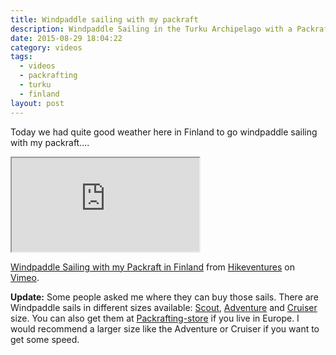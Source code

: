```yaml
---
title: Windpaddle sailing with my packraft
description: Windpaddle Sailing in the Turku Archipelago with a Packraft
date: 2015-08-29 18:04:22
category: videos
tags: 
  - videos
  - packrafting
  - turku
  - finland
layout: post
---
```

Today we had quite good weather here in Finland to go windpaddle sailing with my packraft....

<div class="embed-responsive embed-responsive-16by9">
  <iframe class="embed-responsive-item" src="https://player.vimeo.com/video/137692156"></iframe> <p><a href="https://vimeo.com/137692156">Windpaddle Sailing with my Packraft in Finland</a> from <a href="https://vimeo.com/user15105973">Hikeventures</a> on <a href="https://vimeo.com">Vimeo</a>.</p>
</div>

<strong>Update:</strong> Some people asked me where they can buy those sails. There are Windpaddle sails in different sizes available: <a href="http://amzn.to/1O0IdQw">Scout</a>, <a href="http://amzn.to/1NOQXeV">Adventure</a> and <a href="http://amzn.to/1O0I4ge">Cruiser</a> size. You can also get them at <a href="http://www.packrafting-store.de/Extras/Anfibio-Packrafting-Sail-by-WindPaddle::586.html">Packrafting-store</a> if you live in Europe. I would recommend a larger size like the Adventure or Cruiser if you want to get some speed.
